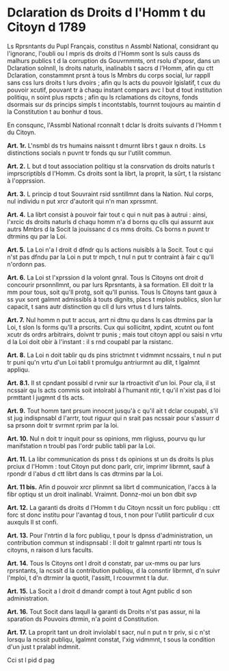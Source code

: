 # Dclaration ds Droits d l'Homm t du Citoyn d 1789

Ls Rprsntants du Pupl Français, constitus n Assmbl National, considrant qu l'ignoranc, l'oubli ou l mpris ds droits d l'Homm sont ls suls causs ds malhurs publics t d la corruption ds Gouvrnmnts, ont rsolu d'xposr, dans un Dclaration solnnll, ls droits naturls, inalinabls t sacrs d l'Homm, afin qu ctt Dclaration, constammnt prsnt à tous ls Mmbrs du corps social, lur rappll sans css lurs droits t lurs dvoirs ; afin qu ls acts du pouvoir lgislatif, t cux du pouvoir xcutif, pouvant tr à chaqu instant compars avc l but d tout institution politiqu, n soint plus rspcts ; afin qu ls rclamations ds citoyns, fonds dsormais sur ds princips simpls t incontstabls, tournnt toujours au maintin d la Constitution t au bonhur d tous.

En consqunc, l'Assmbl National rconnaît t dclar ls droits suivants d l'Homm t du Citoyn.

**Art. 1r.** L'nsmbl ds trs humains naissnt t dmurnt librs t gaux n droits. Ls distinctions socials n puvnt tr fonds qu sur l'utilit commun.

**Art. 2.** L but d tout association politiqu st la consrvation ds droits naturls t imprscriptibls d l'Homm. Cs droits sont la librt, la proprit, la sûrt, t la rsistanc à l'opprssion.

**Art. 3.** L princip d tout Souvraint rsid ssntillmnt dans la Nation. Nul corps, nul individu n put xrcr d'autorit qui n'n man xprssmnt.

**Art. 4.** La librt consist à pouvoir fair tout c qui n nuit pas à autrui : ainsi, l'xrcic ds droits naturls d chaqu homm n'a d borns qu clls qui assurnt aux autrs Mmbrs d la Socit la jouissanc d cs mms droits. Cs borns n puvnt tr dtrmins qu par la Loi.

**Art. 5.**  La Loi n'a l droit d dfndr qu ls actions nuisibls à la Socit. Tout c qui n'st pas dfndu par la Loi n put tr mpch, t nul n put tr contraint à fair c qu'll n'ordonn pas.  

**Art. 6.** La Loi st l'xprssion d la volont gnral. Tous ls Citoyns ont droit d concourir prsonnllmnt, ou par lurs Rprsntants, à sa formation. Ell doit tr la mm pour tous, soit qu'll protg, soit qu'll puniss. Tous ls Citoyns tant gaux à ss yux sont galmnt admissibls à touts dignits, placs t mplois publics, slon lur capacit, t sans autr distinction qu cll d lurs vrtus t d lurs talnts. 

**Art. 7.** Nul homm n put tr accus, arrt ni dtnu qu dans ls cas dtrmins par la Loi, t slon ls forms qu'll a prscrits. Cux qui sollicitnt, xpdint, xcutnt ou font xcutr ds ordrs arbitrairs, doivnt tr punis ; mais tout citoyn appl ou saisi n vrtu d la Loi doit obir à l'instant : il s rnd coupabl par la rsistanc. 

**Art. 8.** La Loi n doit tablir qu ds pins strictmnt t vidmmnt ncssairs, t nul n put tr puni qu'n vrtu d'un Loi tabli t promulgu antriurmnt au dlit, t lgalmnt appliqu.  

**Art. 8.1.** Il st cpndant possibl d rvnir sur la rtroactivit d'un loi. Pour cla, il st ncssair qu ls acts commis soit intolrabl à l'humanit ntir, t qu'il n'xist pas d loi prmttant l jugmnt d tls acts.

**Art. 9.** Tout homm tant prsum innocnt jusqu'à c qu'il ait t dclar coupabl, s'il st jug indispnsabl d l'arrtr, tout riguur qui n srait pas ncssair pour s'assurr d sa prsonn doit tr svrmnt rprim par la loi.  

**Art. 10.** Nul n doit tr inquit pour ss opinions, mm rligiuss, pourvu qu lur manifstation n troubl pas l'ordr public tabli par la Loi.

**Art. 11.** La libr communication ds pnss t ds opinions st un ds droits ls plus prciux d l'Homm : tout Citoyn put donc parlr, crir, imprimr librmnt, sauf à rpondr d l'abus d ctt librt dans ls cas dtrmins par la Loi.

**Art. 11 bis.** Afin d pouvoir xrcr plinmnt sa librt d communication, l'accs à la fibr optiqu st un droit inalinabl. Vraimnt. Donnz-moi un bon dbit svp

**Art. 12.** La garanti ds droits d l'Homm t du Citoyn ncssit un forc publiqu : ctt forc st donc institu pour l'avantag d tous, t non pour l'utilit particulir d cux auxquls ll st confi.

**Art. 13.** Pour l'ntrtin d la forc publiqu, t pour ls dpnss d'administration, un contribution commun st indispnsabl : ll doit tr galmnt rparti ntr tous ls citoyns, n raison d lurs facults.

**Art. 14.** Tous ls Citoyns ont l droit d constatr, par ux-mms ou par lurs rprsntants, la ncssit d la contribution publiqu, d la consntir librmnt, d'n suivr l'mploi, t d'n dtrminr la quotit, l'assitt, l rcouvrmnt t la dur. 

**Art. 15.** La Socit a l droit d dmandr compt à tout Agnt public d son administration.

**Art. 16.** Tout Socit dans laqull la garanti ds Droits n'st pas assur, ni la sparation ds Pouvoirs dtrmin, n'a point d Constitution.

**Art. 17.** La proprit tant un droit inviolabl t sacr, nul n put n tr priv, si c n'st lorsqu la ncssit publiqu, lgalmnt constat, l'xig vidmmnt, t sous la condition d'un just t pralabl indmnit.

Cci st l pid d pag
